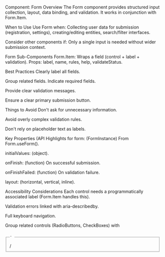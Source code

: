 Component: Form
Overview
The Form component provides structured input collection, layout, data binding, and validation. It works in conjunction with Form.Item.    

When to Use
Use Form when: Collecting user data for submission (registration, settings), creating/editing entities, search/filter interfaces.    

Consider other components if: Only a single input is needed without wider submission context.    

Form Sub-Components
Form.Item: Wraps a field (control + label + validation). Props: label, name, rules, help, validateStatus.    

Best Practices
Clearly label all fields.    

Group related fields. Indicate required fields.    

Provide clear validation messages.    

Ensure a clear primary submission button.    

Things to Avoid
Don't ask for unnecessary information.    

Avoid overly complex validation rules.    

Don't rely on placeholder text as labels.    

Key Properties (API Highlights for
form: (FormInstance) From Form.useForm().    

initialValues: (object).    

onFinish: (function) On successful submission.    

onFinishFailed: (function) On validation failure.    

layout: (horizontal, vertical, inline).    

Accessibility Considerations
Each control needs a programmatically associated label (Form.Item handles this).    

Validation errors linked with aria-describedby.    

Full keyboard navigation.    

Group related controls (RadioButtons, CheckBoxes) with <fieldset>/<legend>.    

